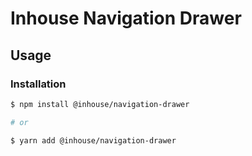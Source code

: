 # Inhouse Navigation Drawer

## Usage

### Installation

```bash
$ npm install @inhouse/navigation-drawer

# or

$ yarn add @inhouse/navigation-drawer
```
